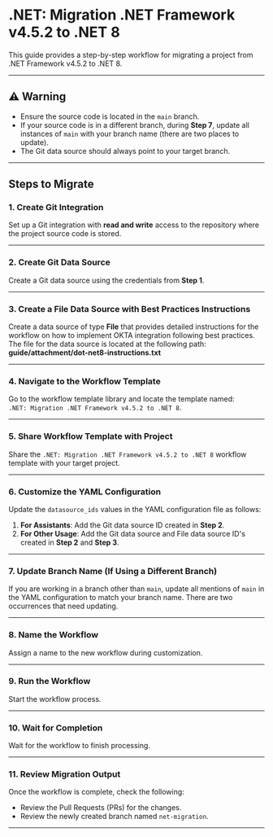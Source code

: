 # .NET: Migration .NET Framework v4.5.2 to .NET 8

This guide provides a step-by-step workflow for migrating a project from .NET Framework v4.5.2 to .NET 8.

---

## ⚠️ Warning

- Ensure the source code is located in the `main` branch.
- If your source code is in a different branch, during **Step 7**, update all instances of `main` with your branch name (there are two places to update).
- The Git data source should always point to your target branch.

---

## Steps to Migrate

### 1. Create Git Integration
Set up a Git integration with **read and write** access to the repository where the project source code is stored.

---

### 2. Create Git Data Source
Create a Git data source using the credentials from **Step 1**.

---

### 3. Create a File Data Source with Best Practices Instructions
Create a data source of type **File** that provides detailed instructions for the workflow on how to implement OKTA integration following best practices. The file for the data source is located at the following path: **guide/attachment/dot-net8-instructions.txt**

---

### 4. Navigate to the Workflow Template
Go to the workflow template library and locate the template named:  
`.NET: Migration .NET Framework v4.5.2 to .NET 8`.

---

### 5. Share Workflow Template with Project
Share the `.NET: Migration .NET Framework v4.5.2 to .NET 8` workflow template with your target project.

---

### 6. Customize the YAML Configuration
Update the `datasource_ids` values in the YAML configuration file as follows:
1. **For Assistants**: Add the Git data source ID created in **Step 2**.
2. **For Other Usage**: Add the Git data source and File data source ID's created in **Step 2** and **Step 3**.

---

### 7. Update Branch Name (If Using a Different Branch)
If you are working in a branch other than `main`, update all mentions of `main` in the YAML configuration to match your branch name. There are two occurrences that need updating.

---

### 8. Name the Workflow
Assign a name to the new workflow during customization.

---

### 9. Run the Workflow
Start the workflow process.

---

### 10. Wait for Completion
Wait for the workflow to finish processing.

---

### 11. Review Migration Output
Once the workflow is complete, check the following:
- Review the Pull Requests (PRs) for the changes.
- Review the newly created branch named `net-migration`.

---